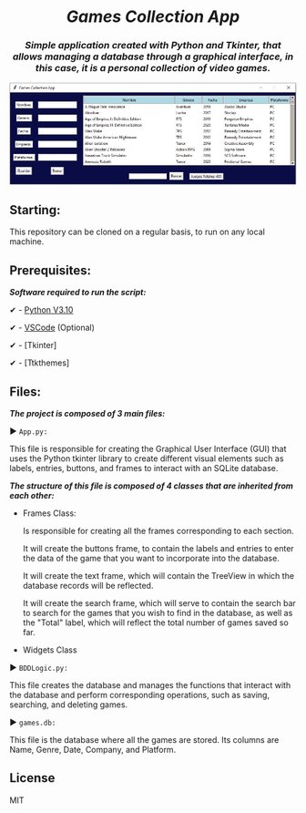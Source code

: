 <h1 align="center">
  <em>
  Games Collection App
  </em>
</h1>

<h3 align="center">
  <em>
Simple application created with Python and Tkinter, that allows managing a database through a graphical interface, in this case, it is a personal collection of video games.
  </em>
</h3>

<p align="center">
 <img src="https://github.com/KrysNIN/Games_Collection_App/blob/master/Captura.JPG?raw=true" 
</p>

## Starting:

This repository can be cloned on a regular basis, to run on any local machine.

## Prerequisites:

***Software required to run the script:***

✔ - [Python V3.10](https://www.python.org/downloads/)

✔ - [VSCode](https://code.visualstudio.com/) (Optional)

✔ - [Tkinter]

✔ - [Ttkthemes]

## Files:

***The project is composed of 3 main files:***

▶ ```App.py:``` 

This file is responsible for creating the Graphical User Interface (GUI) that uses the Python tkinter library to create different visual elements such as labels, entries, buttons, and frames to interact with an SQLite database.

***The structure of this file is composed of 4 classes that are inherited from each other:***

- Frames Class: 

  Is responsible for creating all the frames corresponding to each section.

  It will create the buttons frame, to contain the labels and entries to enter the data of the game that you want to incorporate into the database.

  It will create the text frame, which will contain the TreeView in which the database records will be reflected.

  It will create the search frame, which will serve to contain the search bar to search for the games that you wish to find in the database, as well as the "Total"    label, which will reflect the total number of games saved so far.

- Widgets Class


▶ ```BDDLogic.py:```

This file creates the database and manages the functions that interact with the database and perform corresponding operations, such as saving, searching, and deleting games.

▶ ```games.db:```

This file is the database where all the games are stored. Its columns are Name, Genre, Date, Company, and Platform.

## License

MIT
